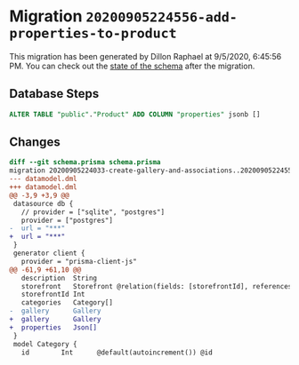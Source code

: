 # Migration `20200905224556-add-properties-to-product`

This migration has been generated by Dillon Raphael at 9/5/2020, 6:45:56 PM.
You can check out the [state of the schema](./schema.prisma) after the migration.

## Database Steps

```sql
ALTER TABLE "public"."Product" ADD COLUMN "properties" jsonb []  
```

## Changes

```diff
diff --git schema.prisma schema.prisma
migration 20200905224033-create-gallery-and-associations..20200905224556-add-properties-to-product
--- datamodel.dml
+++ datamodel.dml
@@ -3,9 +3,9 @@
 datasource db {
   // provider = ["sqlite", "postgres"]
   provider = ["postgres"]
-  url = "***"
+  url = "***"
 }
 generator client {
   provider = "prisma-client-js"
@@ -61,9 +61,10 @@
   description  String     
   storefront   Storefront @relation(fields: [storefrontId], references: [id])
   storefrontId Int
   categories   Category[]
-  gallery      Gallery        
+  gallery      Gallery
+  properties   Json[]       
 }
 model Category {
   id        Int      @default(autoincrement()) @id
```


